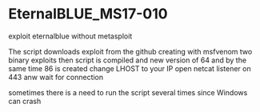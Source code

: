 # EternalBLUE_MS17-010
exploit eternalblue without metasploit

The script downloads exploit from the github
creating with msfvenom two binary exploits
then script is compiled and new version of 64 and by the same time 86 is created
change LHOST to your IP
open netcat listener on 443 anw wait for connection

sometimes there is a need to run the script several times since Windows can crash
